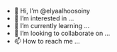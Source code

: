 - 👋 Hi, I’m @elyaalhoosoiny
- 👀 I’m interested in ...
- 🌱 I’m currently learning ...
- 💞️ I’m looking to collaborate on ...
- 📫 How to reach me ...

<!---
elyaalhoosoiny/elyaalhoosoiny is a ✨ special ✨ repository because its `README.md` (this file) appears on your GitHub profile.
You can click the Preview link to take a look at your changes.
--->
